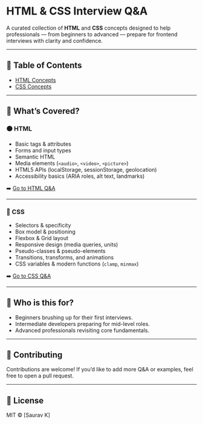 # HTML & CSS Interview Q&A

A curated collection of **HTML** and **CSS** concepts designed to help professionals — from beginners to advanced — prepare for frontend interviews with clarity and confidence.

---

## 📖 Table of Contents

- [HTML Concepts](questions/html-question-and-answers.md)  
- [CSS Concepts](questions/css-questions-and-answers.md)  

---

## 📌 What’s Covered?

### 🟠 HTML
- Basic tags & attributes  
- Forms and input types  
- Semantic HTML  
- Media elements (`<audio>`, `<video>`, `<picture>`)  
- HTML5 APIs (localStorage, sessionStorage, geolocation)  
- Accessibility basics (ARIA roles, alt text, landmarks)  

➡️ [Go to HTML Q&A](questions/html-question-and-answers.md)

---

### 🔵 CSS
- Selectors & specificity  
- Box model & positioning  
- Flexbox & Grid layout  
- Responsive design (media queries, units)  
- Pseudo-classes & pseudo-elements  
- Transitions, transforms, and animations  
- CSS variables & modern functions (`clamp`, `minmax`)  

➡️ [Go to CSS Q&A](questions/css-questions-and-answers.md)

---

## 🎯 Who is this for?
- Beginners brushing up for their first interviews.  
- Intermediate developers preparing for mid-level roles.  
- Advanced professionals revisiting core fundamentals.  

---

## 🤝 Contributing
Contributions are welcome! If you’d like to add more Q&A or examples, feel free to open a pull request.  

---

## 📜 License
MIT © [Saurav K]

